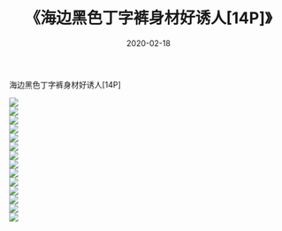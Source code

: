 ﻿---
layout: post
title:  《海边黑色丁字裤身材好诱人[14P]》
date:   2020-02-18
img: http://imgx.orgx.ga/漏D/2020/海边黑色丁字裤身材好诱人[14P]/000.jpg
categories: [美女, 清纯, 唯美]
---

海边黑色丁字裤身材好诱人[14P]

  ![](http://imgx.orgx.ga/漏D/2020/海边黑色丁字裤身材好诱人[14P]/001.jpg) <br> ![](http://imgx.orgx.ga/漏D/2020/海边黑色丁字裤身材好诱人[14P]/002.jpg) <br> ![](http://imgx.orgx.ga/漏D/2020/海边黑色丁字裤身材好诱人[14P]/003.jpg) <br> ![](http://imgx.orgx.ga/漏D/2020/海边黑色丁字裤身材好诱人[14P]/004.jpg) <br> ![](http://imgx.orgx.ga/漏D/2020/海边黑色丁字裤身材好诱人[14P]/005.jpg) <br> ![](http://imgx.orgx.ga/漏D/2020/海边黑色丁字裤身材好诱人[14P]/006.jpg) <br> ![](http://imgx.orgx.ga/漏D/2020/海边黑色丁字裤身材好诱人[14P]/007.jpg) <br> ![](http://imgx.orgx.ga/漏D/2020/海边黑色丁字裤身材好诱人[14P]/008.jpg) <br> ![](http://imgx.orgx.ga/漏D/2020/海边黑色丁字裤身材好诱人[14P]/009.jpg) <br> ![](http://imgx.orgx.ga/漏D/2020/海边黑色丁字裤身材好诱人[14P]/010.jpg) <br> ![](http://imgx.orgx.ga/漏D/2020/海边黑色丁字裤身材好诱人[14P]/011.jpg) <br> ![](http://imgx.orgx.ga/漏D/2020/海边黑色丁字裤身材好诱人[14P]/012.jpg) <br> ![](http://imgx.orgx.ga/漏D/2020/海边黑色丁字裤身材好诱人[14P]/013.jpg) <br> ![](http://imgx.orgx.ga/漏D/2020/海边黑色丁字裤身材好诱人[14P]/014.jpg) <br>